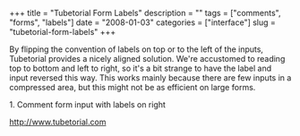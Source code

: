 +++
title = "Tubetorial Form Labels"
description = ""
tags = ["comments", "forms", "labels"]
date = "2008-01-03"
categories = ["interface"]
slug = "tubetorial-form-labels"
+++


<p>By flipping the convention of labels on top or to the left of the inputs, Tubetorial provides a nicely aligned solution. We're accustomed to reading top to bottom and left to right, so it's a bit strange to have the label and input reversed this way. This works mainly because there are few inputs in a compressed area, but this might not be as efficient on large forms. </p>
<div id="screens-full" class="clear"><div class="caption">1. Comment form input with labels on right</div><div class="fullimg clear"><a href="//konigi.com/media/interface/tubetorial-comment-form-1.png" class="group" rel="group" title="1. Comment form input with labels on right"><img src="//konigi.com/media/interface/tubetorial-comment-form-1.png" alt="" class="img-responsive"></a></div></div>        
<p><a href="http://www.tubetorial.com/">http://www.tubetorial.com</a></p>

